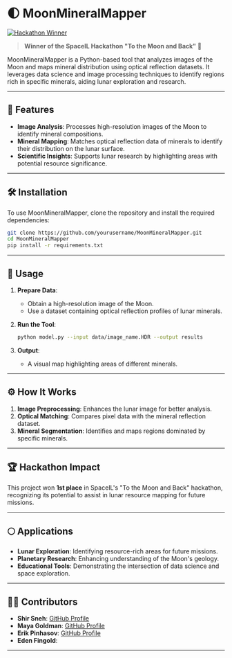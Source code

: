 
# 🌓 MoonMineralMapper  

[![Hackathon Winner](https://img.shields.io/badge/Hackathon%20Winner-1st%20Place-brightgreen)](https://www.spaceil.com)  
> **Winner of the SpaceIL Hackathon "To the Moon and Back" 🚀**  

MoonMineralMapper is a Python-based tool that analyzes images of the Moon and maps mineral distribution using optical reflection datasets. It leverages data science and image processing techniques to identify regions rich in specific minerals, aiding lunar exploration and research.  

---

## 🚀 Features  

- **Image Analysis**: Processes high-resolution images of the Moon to identify mineral compositions.  
- **Mineral Mapping**: Matches optical reflection data of minerals to identify their distribution on the lunar surface.  
- **Scientific Insights**: Supports lunar research by highlighting areas with potential resource significance.  

---

## 🛠️ Installation  

To use MoonMineralMapper, clone the repository and install the required dependencies:  

```bash  
git clone https://github.com/yourusername/MoonMineralMapper.git  
cd MoonMineralMapper  
pip install -r requirements.txt  
```  

---

## 📂 Usage  

1. **Prepare Data**:  
   - Obtain a high-resolution image of the Moon.  
   - Use a dataset containing optical reflection profiles of lunar minerals.  

2. **Run the Tool**:  
   ```bash  
   python model.py --input data/image_name.HDR --output results 
   ```  

3. **Output**:  
   - A visual map highlighting areas of different minerals.   

---

## ⚙️ How It Works  

1. **Image Preprocessing**: Enhances the lunar image for better analysis.  
2. **Optical Matching**: Compares pixel data with the mineral reflection dataset.  
3. **Mineral Segmentation**: Identifies and maps regions dominated by specific minerals.  

---

## 🏆 Hackathon Impact  

This project won **1st place** in SpaceIL's "To the Moon and Back" hackathon, recognizing its potential to assist in lunar resource mapping for future missions.  

---

## 🌕 Applications  

- **Lunar Exploration**: Identifying resource-rich areas for future missions.  
- **Planetary Research**: Enhancing understanding of the Moon's geology.  
- **Educational Tools**: Demonstrating the intersection of data science and space exploration.  

---

## 👩‍💻 Contributors  

- **Shir Sneh**: [GitHub Profile](https://github.com/shirsneh)  
- **Maya Goldman**: [GitHub Profile](https://github.com/mayyagoldman)
- **Erik Pinhasov**: [GitHub Profile](https://github.com/erik-pinhasov)
- **Eden Fingold**:  
---
